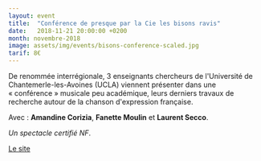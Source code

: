 ```yaml
---
layout: event
title:  "Conférence de presque par la Cie les bisons ravis"
date:   2018-11-21 20:00:00 +0200
month: novembre-2018
image: assets/img/events/bisons-conference-scaled.jpg
tarif: 8€
---
```


De renommée interrégionale, 3 enseignants chercheurs de l'Université de Chantemerle-les-Avoines (UCLA) viennent présenter dans une « conférence » musicale peu académique, leurs derniers travaux de recherche autour de la chanson d'expression française.

Avec : **Amandine Corizia**, **Fanette Moulin** et **Laurent Secco**.

*Un spectacle certifié NF*.

[Le site](https://www.lesbisonsravis.com/)
